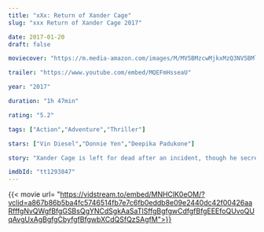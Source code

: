 ```yaml
---
title: "xXx: Return of Xander Cage"
slug: "xxx Return of Xander Cage 2017"

date: 2017-01-20
draft: false

moviecover: "https://m.media-amazon.com/images/M/MV5BMzcwMjkxMzQ3NV5BMl5BanBnXkFtZTgwMzgyNDA5MDI@._V1_SY1000_CR0,0,640,1000_AL_.jpg"

trailer: "https://www.youtube.com/embed/MQEFmHsseaU"

year: "2017"

duration: "1h 47min"

rating: "5.2"

tags: ["Action","Adventure","Thriller"]

stars: ["Vin Diesel","Donnie Yen","Deepika Padukone"]

story: "Xander Cage is left for dead after an incident, though he secretly returns to action for a new, tough assignment with his handler Augustus Gibbons."

imdbId: "tt1293847"
---
```


{{< movie url= "https://vidstream.to/embed/MNHClK0eOM/?vclid=a867b86b5ba4fc5746514fb7e7c6fb0eddb8e09e2440dc42f00426aaRfffgNvQWgfBfgGSBsQgYNCdSgkAaSaTlSffgBgfgwCdfgfBfgEEEfoQUvoQUqAvgUxAgBgfgCbyfgfBfgwbXCdQSfQzSAgfM">}}